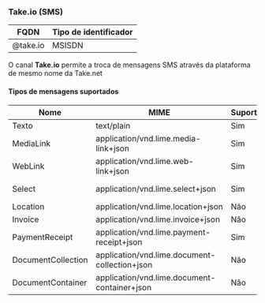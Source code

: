 ### Take.io (SMS)

| FQDN         | Tipo de identificador |
|--------------|-----------------------|
| @take.io     | MSISDN                |

O canal **Take.io** permite a troca de mensagens SMS através da plataforma de mesmo nome da Take.net

#### Tipos de mensagens suportados

| Nome               | MIME                                          | Suporte | Observação                          |
|--------------------|-----------------------------------------------|---------|-------------------------------------|
| Texto              | text/plain                                    | Sim     |                                     |
| MediaLink          | application/vnd.lime.media-link+json          | Sim     | Texto com link                      |
| WebLink            | application/vnd.lime.web-link+json            | Sim     | Texto com link                      |
| Select             | application/vnd.lime.select+json              | Sim     | Texto com opções                    |
| Location           | application/vnd.lime.location+json            | Não     |                                     |
| Invoice            | application/vnd.lime.invoice+json             | Não     |                                     |
| PaymentReceipt     | application/vnd.lime.payment-receipt+json     | Sim     | Texto com informações               |
| DocumentCollection | application/vnd.lime.document-collection+json | Não     |                                     |
| DocumentContainer  | application/vnd.lime.document-container+json  | Não     |                                     |
